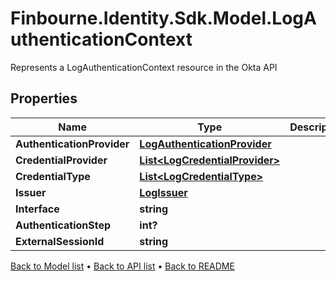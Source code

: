 # Finbourne.Identity.Sdk.Model.LogAuthenticationContext
Represents a LogAuthenticationContext resource in the Okta API

## Properties

Name | Type | Description | Notes
------------ | ------------- | ------------- | -------------
**AuthenticationProvider** | [**LogAuthenticationProvider**](LogAuthenticationProvider.md) |  | [optional] 
**CredentialProvider** | [**List&lt;LogCredentialProvider&gt;**](LogCredentialProvider.md) |  | [optional] 
**CredentialType** | [**List&lt;LogCredentialType&gt;**](LogCredentialType.md) |  | [optional] 
**Issuer** | [**LogIssuer**](LogIssuer.md) |  | [optional] 
**Interface** | **string** |  | [optional] 
**AuthenticationStep** | **int?** |  | [optional] 
**ExternalSessionId** | **string** |  | [optional] 

[Back to Model list](../README.md#documentation-for-models) &#8226; [Back to API list](../README.md#documentation-for-api-endpoints) &#8226; [Back to README](../README.md)

